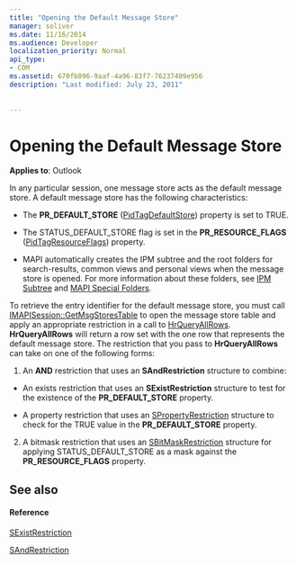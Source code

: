 ```yaml
---
title: "Opening the Default Message Store"
manager: soliver
ms.date: 11/16/2014
ms.audience: Developer
localization_priority: Normal
api_type:
- COM
ms.assetid: 670fb896-9aaf-4a96-83f7-76237409e956
description: "Last modified: July 23, 2011"
 
 
---
```


# Opening the Default Message Store

  
  
**Applies to**: Outlook 
  
In any particular session, one message store acts as the default message store. A default message store has the following characteristics:
  
- The **PR_DEFAULT_STORE** ([PidTagDefaultStore](pidtagdefaultstore-canonical-property.md)) property is set to TRUE.
    
- The STATUS_DEFAULT_STORE flag is set in the **PR_RESOURCE_FLAGS** ([PidTagResourceFlags](pidtagresourceflags-canonical-property.md)) property.
    
- MAPI automatically creates the IPM subtree and the root folders for search-results, common views and personal views when the message store is opened. For more information about these folders, see [IPM Subtree](ipm-subtree.md) and [MAPI Special Folders](mapi-special-folders.md). 
    
To retrieve the entry identifier for the default message store, you must call [IMAPISession::GetMsgStoresTable](imapisession-getmsgstorestable.md) to open the message store table and apply an appropriate restriction in a call to [HrQueryAllRows](hrqueryallrows.md). **HrQueryAllRows** will return a row set with the one row that represents the default message store. The restriction that you pass to **HrQueryAllRows** can take on one of the following forms: 
  
1. An **AND** restriction that uses an **SAndRestriction** structure to combine: 
    
  - An exists restriction that uses an **SExistRestriction** structure to test for the existence of the **PR_DEFAULT_STORE** property. 
    
  - A property restriction that uses an [SPropertyRestriction](spropertyrestriction.md) structure to check for the TRUE value in the **PR_DEFAULT_STORE** property. 
    
2. A bitmask restriction that uses an [SBitMaskRestriction](sbitmaskrestriction.md) structure for applying STATUS_DEFAULT_STORE as a mask against the **PR_RESOURCE_FLAGS** property. 
    
## See also

#### Reference

[SExistRestriction](sexistrestriction.md)
  
[SAndRestriction](sandrestriction.md)

